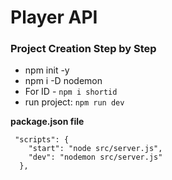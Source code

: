 # Player API

### Project Creation Step by Step
- npm init -y
- npm i -D nodemon
- For ID - `npm i shortid`
- run project: `npm run dev`

**package.json file**

```node
 "scripts": {
    "start": "node src/server.js",
    "dev": "nodemon src/server.js"
  },
```


